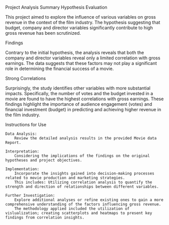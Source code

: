 Project Analysis Summary
Hypothesis Evaluation

This project aimed to explore the influence of various variables on gross revenue in the context of the film industry. The hypothesis suggesting that budget, company and director variables significantly contribute to high gross revenue has been scrutinized.

Findings

Contrary to the initial hypothesis, the analysis reveals that both the company and director variables reveal only a limited correlation with gross earnings. The data suggests that these factors may not play a significant role in determining the financial success of a movie.

Strong Correlations

Surprisingly, the study identifies other variables with more substantial impacts. Specifically, the number of votes and the budget invested in a movie are found to have the highest correlations with gross earnings. These findings highlight the importance of audience engagement (votes) and financial investment (budget) in predicting and achieving higher revenue in the film industry.

Instructions for Use

    Data Analysis:
        Review the detailed analysis results in the provided Movie data Report.

    Interpretation:
        Considering the implications of the findings on the original hypotheses and project objectives.

    Implementation:
        Incorporate the insights gained into decision-making processes related to movie production and marketing strategies.
        This includes: Utilizing correlation analysis to quantify the strength and direction of relationships between different variables.

    Further Investigation:
        Explore additional analyses or refine existing ones to gain a more comprehensive understanding of the factors influencing gross revenue.
        The methodology applied included the utilization of vislualization; creating scatterplots and heatmaps to present key findings from correlation insights. 
